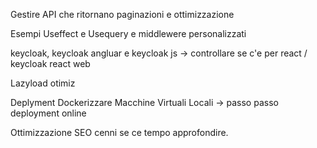 Gestire API che ritornano paginazioni e ottimizzazione

Esempi Useffect e Usequery e middlewere personalizzati

keycloak, keycloak angluar e keycloak js -> controllare se c'e per react / keycloak react web

Lazyload otimiz 

Deplyment Dockerizzare Macchine Virtuali Locali -> passo passo deployment online 

Ottimizzazione SEO cenni se ce tempo approfondire.